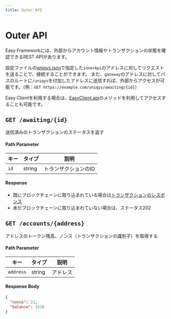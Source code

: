 ```yaml
---
title: Outer API
---
```


# Outer API

Easy Frameworkには、外部からアカウント情報やトランザクションの状態を確認できるREST APIがあります。

設定ファイルの[uniqys.json](/ja/uniqys-cli/config-file.md#uniqys-json)で指定した`innerApi`のアドレスに対してリクエストを送ることで、接続することができます。
また、`gateway`のアドレスに対してパスのルートに`/uniqys`を付加したアドレスに送信すれば、外部からアクセスが可能です。（例：`GET https://example.com/uniqys/awaiting/{id}`）

Easy Clientを利用する場合は、[EasyClient.api](#)のメソッドを利用してアクセスすることも可能です。

## `GET /awaiting/{id}`

送信済みのトランザクションのステータスを返す

#### Path Parameter

| キー | タイプ | 説明 |
| --- | --- | --- |
| `id` | string | トランザクションのID |

#### Response

- 既にブロックチェーンに取り込まれている場合は[トランザクションのレスポンス](#)
- 未だブロックチェーンに取り込まれていない場合は、ステータス202

## `GET /accounts/{address}`

アドレスのトークン残高、ノンス（トランザクションの識別子）を取得する

#### Path Parameter

| キー | タイプ | 説明 |
| --- | --- | --- |
| `address` | string | アドレス |

#### Response Body

```json
{
  "nonce": 21,
  "balance": 1520
}
```
